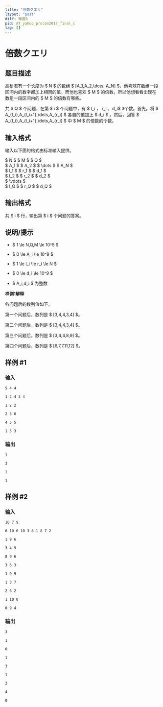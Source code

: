 ```yaml
---
title: "倍数クエリ"
layout: "post"
diff: 难度0
pid: AT_yahoo_procon2017_final_c
tag: []
---
```


# 倍数クエリ

## 题目描述

高桥君有一个长度为 $ N $ 的数组 $ [A_1,A_2,\dots, A_N] $，他喜欢在数组一段区间内的数字都加上相同的值，而他也喜欢 $ M $ 的倍数，所以他想看看出现在数组一段区间内的 $ M $ 的倍数有哪些。

共 $ Q $ 个问题，在第 $ i $ 个问题中，有 $ l_i $，$ r_i $，$d_i$ 3个数。首先，将 $ A_{l_i},A_{l_i+1},\dots,A_{r_i} $ 各自的值加上 $ d_i $ 。然后，回答 $ A_{l_i},A_{l_i+1},\dots,A_{r_i} $ 中 $ M $ 的倍数的个数。

## 输入格式

输入以下面的格式由标准输入提供。

$ N $ $ M $ $ Q $\
$ A_1 $ $ A_2 $ $ \dots $ $ A_N $\
$ l_1 $ $ r_1 $ $ d_1 $\
$ l_2 $ $ r_2 $ $ d_2 $\
$ \vdots $\
$ l_Q $ $ r_Q $ $ d_Q $

## 输出格式

共 $ i $ 行，输出第 $ i $ 个问题的答案。

## 说明/提示

- $ 1 \le N,Q,M \le 10^5 $

- $ 0 \le A_i \le 10^9 $

- $ 1 \le l_i \le r_i \le N $

- $ 0 \le d_i \le 10^9 $

- $ A_i,d_i $ 为整数

**样例1解释**

各问题后的数列值如下。

第一个问题后，数列是 $ [3,4,4,3,4] $。

第二个问题后，数列是 $ [3,4,4,3,4] $。

第三个问题后，数列是 $ [3,4,4,8,9] $。

第四个问题后，数列是 $ [6,7,7,11,12] $。

## 样例 #1

### 输入

```
5 4 4
1 2 4 3 4
1 2 2
2 5 0
4 5 5
1 5 3
```

### 输出

```
1
3
1
1
```

## 样例 #2

### 输入

```
10 7 9
6 10 6 10 3 8 1 8 7 2
1 9 6
3 4 9
8 9 6
3 6 3
1 9 9
1 3 7
2 6 2
1 10 0
8 9 4
```

### 输出

```
3
1
0
1
3
1
2
4
0
```

